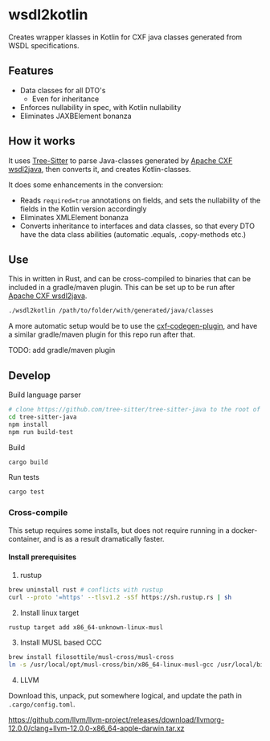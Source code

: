 # wsdl2kotlin

Creates wrapper klasses in Kotlin for CXF java classes generated from WSDL specifications.

## Features
- Data classes for all DTO's
  - Even for inheritance
- Enforces nullability in spec, with Kotlin nullability
- Eliminates JAXBElement bonanza

## How it works

It uses [Tree-Sitter](https://tree-sitter.github.io/tree-sitter) to parse Java-classes generated by [Apache CXF wsdl2java](https://cxf.apache.org/docs/wsdl-to-java.html), then converts it, and creates Kotlin-classes.

It does some enhancements in the conversion:
- Reads `required=true` annotations on fields, and sets the nullability of the fields in the Kotlin version accordingly
- Eliminates XMLElement bonanza
- Converts inheritance to interfaces and data classes, so that every DTO have the data class abilities (automatic .equals, .copy-methods etc.)

## Use

This in written in Rust, and can be cross-compiled to binaries that can be included in a gradle/maven plugin. This can be set up to be run after [Apache CXF wsdl2java](https://cxf.apache.org/docs/wsdl-to-java.html).

```bash
./wsdl2kotlin /path/to/folder/with/generated/java/classes
```

A more automatic setup would be to use the [cxf-codegen-plugin](https://cxf.apache.org/docs/maven-cxf-codegen-plugin-wsdl-to-java.html), and have a similar gradle/maven plugin for this repo run after that.

TODO: add gradle/maven plugin

## Develop

Build language parser
```bash
# clone https://github.com/tree-sitter/tree-sitter-java to the root of this repo
cd tree-sitter-java
npm install
npm run build-test
```

Build
```bash
cargo build
```

Run tests
```bash
cargo test
```

### Cross-compile

This setup requires some installs, but does not require running in a docker-container, and is as a result dramatically faster.

#### Install prerequisites
1. rustup
```bash
brew uninstall rust # conflicts with rustup
curl --proto '=https' --tlsv1.2 -sSf https://sh.rustup.rs | sh
```

2. Install linux target
```bash
rustup target add x86_64-unknown-linux-musl
```

3. Install MUSL based CCC
```bash
brew install filosottile/musl-cross/musl-cross
ln -s /usr/local/opt/musl-cross/bin/x86_64-linux-musl-gcc /usr/local/bin/musl-gcc
```

4. LLVM

Download this, unpack, put somewhere logical, and update the path in `.cargo/config.toml`.

https://github.com/llvm/llvm-project/releases/download/llvmorg-12.0.0/clang+llvm-12.0.0-x86_64-apple-darwin.tar.xz


